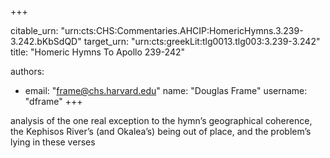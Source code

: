 +++


citable_urn: "urn:cts:CHS:Commentaries.AHCIP:HomericHymns.3.239-3.242.bKbSdQD"
target_urn: "urn:cts:greekLit:tlg0013.tlg003:3.239-3.242"
title: "Homeric Hymns To Apollo 239-242"

authors:
- email: "frame@chs.harvard.edu"
  name: "Douglas Frame"
  username: "dframe"
+++

<p>analysis of the one real exception to the hymn’s geographical coherence, the Kephisos River’s (and Okalea’s) being out of place, and the problem’s lying in these verses</p>
